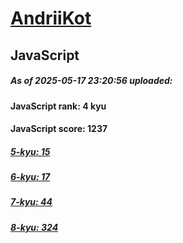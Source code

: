 # [AndriiKot](https://www.codewars.com/users/AndriiKot) 

## JavaScript

##### As of 2025-05-17 23:20:56 uploaded:

#### JavaScript rank: 4 kyu

#### JavaScript score: 1237

##### [5-kyu: 15](https://github.com/AndriiKot/JavaScript__CodeWars/tree/main/kyu-5)

##### [6-kyu: 17](https://github.com/AndriiKot/JavaScript__CodeWars/tree/main/kyu-6)

##### [7-kyu: 44](https://github.com/AndriiKot/JavaScript__CodeWars/tree/main/kyu-7)

##### [8-kyu: 324](https://github.com/AndriiKot/JavaScript__CodeWars/tree/main/kyu-8)

